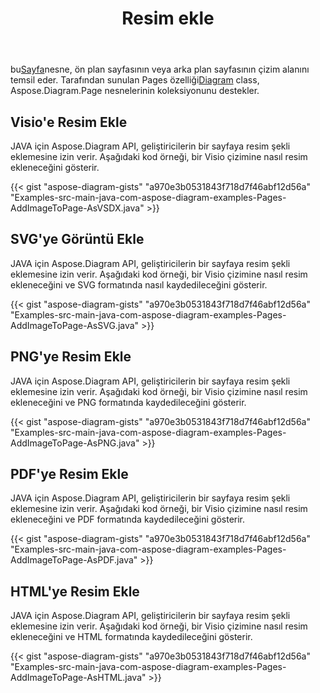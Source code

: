 ﻿---
title: Resim ekle
type: docs
weight: 70
url: /tr/java/drawing/insert-image
description: Bu bölüm, visio numaralı sayfaya Aspose.Diagram ile nasıl resim ekleneceğini açıklar. Resim eklemek ve pdf, svg, html, resim, xps ve diğer formatlarda kaydetmek için java kullanımını destekler.
---
 bu[Sayfa](https://reference.aspose.com/diagram/java/com.aspose.diagram/page)nesne, ön plan sayfasının veya arka plan sayfasının çizim alanını temsil eder. Tarafından sunulan Pages özelliği[Diagram](https://reference.aspose.com/diagram/java/com.aspose.diagram/diagram) class, Aspose.Diagram.Page nesnelerinin koleksiyonunu destekler.

## **Visio'e Resim Ekle**
JAVA için Aspose.Diagram API, geliştiricilerin bir sayfaya resim şekli eklemesine izin verir. Aşağıdaki kod örneği, bir Visio çizimine nasıl resim ekleneceğini gösterir.

{{< gist "aspose-diagram-gists" "a970e3b0531843f718d7f46abf12d56a" "Examples-src-main-java-com-aspose-diagram-examples-Pages-AddImageToPage-AsVSDX.java" >}}

## **SVG'ye Görüntü Ekle**
JAVA için Aspose.Diagram API, geliştiricilerin bir sayfaya resim şekli eklemesine izin verir. Aşağıdaki kod örneği, bir Visio çizimine nasıl resim ekleneceğini ve SVG formatında nasıl kaydedileceğini gösterir.

{{< gist "aspose-diagram-gists" "a970e3b0531843f718d7f46abf12d56a" "Examples-src-main-java-com-aspose-diagram-examples-Pages-AddImageToPage-AsSVG.java" >}}

## **PNG'ye Resim Ekle**
JAVA için Aspose.Diagram API, geliştiricilerin bir sayfaya resim şekli eklemesine izin verir. Aşağıdaki kod örneği, bir Visio çizimine nasıl resim ekleneceğini ve PNG formatında kaydedileceğini gösterir.

{{< gist "aspose-diagram-gists" "a970e3b0531843f718d7f46abf12d56a" "Examples-src-main-java-com-aspose-diagram-examples-Pages-AddImageToPage-AsPNG.java" >}}

## **PDF'ye Resim Ekle**
JAVA için Aspose.Diagram API, geliştiricilerin bir sayfaya resim şekli eklemesine izin verir. Aşağıdaki kod örneği, bir Visio çizimine nasıl resim ekleneceğini ve PDF formatında kaydedileceğini gösterir.

{{< gist "aspose-diagram-gists" "a970e3b0531843f718d7f46abf12d56a" "Examples-src-main-java-com-aspose-diagram-examples-Pages-AddImageToPage-AsPDF.java" >}}

## **HTML'ye Resim Ekle**
JAVA için Aspose.Diagram API, geliştiricilerin bir sayfaya resim şekli eklemesine izin verir. Aşağıdaki kod örneği, bir Visio çizimine nasıl resim ekleneceğini ve HTML formatında kaydedileceğini gösterir.

{{< gist "aspose-diagram-gists" "a970e3b0531843f718d7f46abf12d56a" "Examples-src-main-java-com-aspose-diagram-examples-Pages-AddImageToPage-AsHTML.java" >}}
